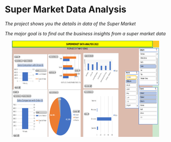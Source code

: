 # Super Market Data Analysis

*The project shows you the details in data of the Super Market*

*The major goal is to find out the business insights from a super market data*


<p align="center">
  <img width="460" height="300" src= "Screenshot from 2024-01-27 13-59-50.png">
</p>
